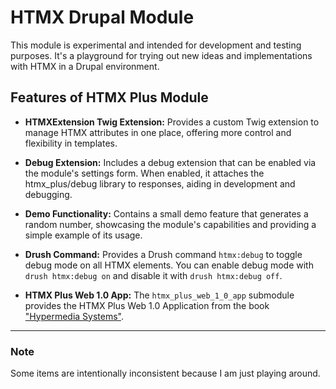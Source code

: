 # HTMX Drupal Module

This module is experimental and intended for development and testing purposes.
It's a playground for trying out new ideas and implementations with HTMX in
a Drupal environment.

## Features of HTMX Plus Module
- **HTMXExtension Twig Extension:**
Provides a custom Twig extension to manage HTMX attributes in one place,
offering more control and flexibility in templates.

- **Debug Extension:**
Includes a debug extension that can be enabled via the module's settings form.
When enabled, it attaches the htmx_plus/debug library to responses,
aiding in development and debugging.

- **Demo Functionality:**
Contains a small demo feature that generates a random number, showcasing the
module's capabilities and providing a simple example of its usage.

- **Drush Command:**
Provides a Drush command `htmx:debug` to toggle debug mode on all HTMX elements.
You can enable debug mode with `drush htmx:debug on` and disable it with
`drush htmx:debug off`.

- **HTMX Plus Web 1.0 App:**
The `htmx_plus_web_1_0_app` submodule provides the HTMX Plus Web 1.0 Application
from the book ["Hypermedia Systems"](https://hypermedia.systems/).
---

### Note
Some items are intentionally inconsistent because I am just playing around.
